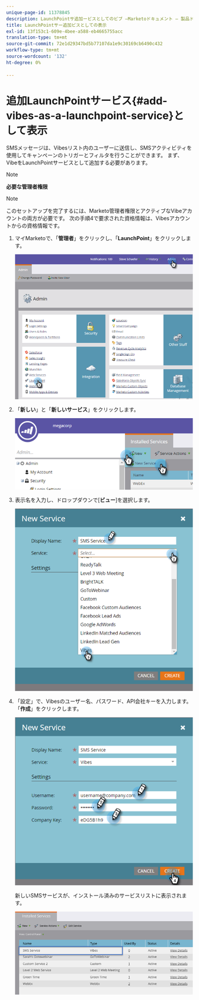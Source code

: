 ```yaml
---
unique-page-id: 11378845
description: LaunchPointサ追加ービスとしてのビブ —Marketoドキュメント — 製品ドキュメント
title: LaunchPointサー追加ビスとしての表示
exl-id: 13f153c1-609e-4bee-a588-eb4665755acc
translation-type: tm+mt
source-git-commit: 72e1d29347bd5b77107da1e9c30169cb6490c432
workflow-type: tm+mt
source-wordcount: '132'
ht-degree: 0%

---
```


# 追加LaunchPointサービス{#add-vibes-as-a-launchpoint-service}として表示

SMSメッセージは、Vibesリスト内のユーザーに送信し、SMSアクティビティを使用してキャンペーンのトリガーとフィルタを行うことができます。 まず、VibeをLaunchPointサービスとして追加する必要があります。

>[!NOTE]
>
>**必要な管理者権限**

>[!NOTE]
>
>このセットアップを完了するには、Marketo管理者権限とアクティブなVibeアカウントの両方が必要です。 次の手順4で要求された資格情報は、Vibesアカウントからの資格情報です。

1. マイMarketoで、「**管理者**」をクリックし、「**LaunchPoint**」をクリックします。

   ![](assets/image2016-7-27-9-3a31-3a17.png)

1. 「**新しい**」と「**新しいサービス**」をクリックします。

   ![](assets/image2016-7-27-9-3a34-3a25.png)

1. 表示名を入力し、ドロップダウンで[**ビュー**]を選択します。

   ![](assets/new-service-vibes.png)

1. 「設定」で、Vibesのユーザー名、パスワード、API会社キーを入力します。 「**作成**」をクリックします。

   ![](assets/new-service-vibes-settings-2.png)

   新しいSMSサービスが、インストール済みのサービスリストに表示されます。

   ![](assets/image2016-7-27-9-3a45-3a1.png)

